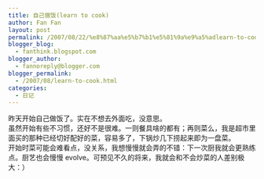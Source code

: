 ```yaml
---
title: 自己做饭(learn to cook)
author: Fan Fan
layout: post
permalink: /2007/08/22/%e8%87%aa%e5%b7%b1%e5%81%9a%e9%a5%adlearn-to-cook/
blogger_blog:
  - fanthink.blogspot.com
blogger_author:
  - fannoreply@blogger.com
blogger_permalink:
  - /2007/08/learn-to-cook.html
categories:
  - 日记
---
```

昨天开始自己做饭了。实在不想去外面吃，没意思。  
虽然开始有些不习惯，还好不是很难。一则餐具啥的都有；再则菜么，我是超市里面买的那种已经切好配好的菜，容易多了，下锅炒几下捞起来即为一盘菜。  
开始时菜可能会难看点，没关系，我想慢慢就会弄的不错：下一次厨我就会更熟练点。厨艺也会慢慢 evolve。可预见不久的将来，我就会和不会炒菜的人差别极大：）